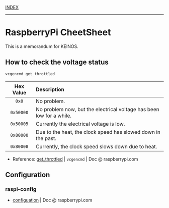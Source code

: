 [INDEX](../)

---

# RaspberryPi CheetSheet

This is a memorandum for KEINOS.

## How to check the voltage status

```bash
vcgencmd get_throttled
```

| Hex Value | Description |
| :--: | :--- |
| `0x0` | No problem. |
| `0x50000` | No problem now, but the electrical voltage has been low for a while.|
| `0x50005` | Currently the electrical voltage is low. |
| `0x80000` | Due to the heat, the clock speed has slowed down in the past. |
| `0x80008` | Currently, the clock speed slows down due to heat. |

- Reference:
  [get_throttled](https://www.raspberrypi.com/documentation/computers/os.html#get_throttled) | `vcgencmd` | Doc @ raspberrypi.com

## Configuration

### raspi-config

- [configuation](https://www.raspberrypi.com/documentation/computers/configuration.html) | Doc @ raspberrypi.com
